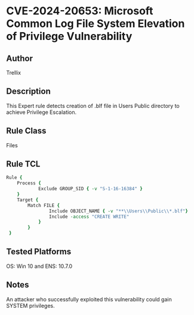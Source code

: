 # CVE-2024-20653: Microsoft Common Log File System Elevation of Privilege Vulnerability

## Author
Trellix

## Description
This Expert rule detects creation of .blf file in Users Public directory to achieve Privilege Escalation.

## Rule Class 
Files

## Rule TCL
```tcl
Rule {
	Process {
			Exclude GROUP_SID { -v "S-1-16-16384" }
	}							
	Target {
		Match FILE {
				Include OBJECT_NAME { -v "**\\Users\\Public\\*.blf"}
				Include -access "CREATE WRITE"
		    }
        }
 }
```

## Tested Platforms
OS: Win 10 and ENS: 10.7.0

## Notes
An attacker who successfully exploited this vulnerability could gain SYSTEM privileges.
